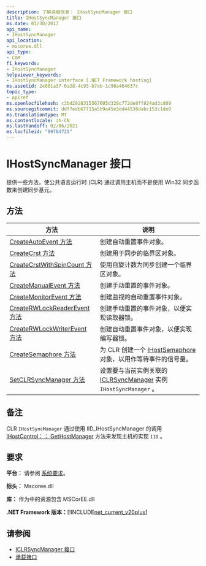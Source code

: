 ```yaml
---
description: 了解详细信息： IHostSyncManager 接口
title: IHostSyncManager 接口
ms.date: 03/30/2017
api_name:
- IHostSyncManager
api_location:
- mscoree.dll
api_type:
- COM
f1_keywords:
- IHostSyncManager
helpviewer_keywords:
- IHostSyncManager interface [.NET Framework hosting]
ms.assetid: 2e081a37-6a28-4c93-b7ab-1c96a464637c
topic_type:
- apiref
ms.openlocfilehash: c3bd2928315567605d320c772de8ff824ad3cd09
ms.sourcegitcommit: ddf7edb67715a5b9a45e3dd44536dabc153c1de0
ms.translationtype: MT
ms.contentlocale: zh-CN
ms.lasthandoff: 02/06/2021
ms.locfileid: "99784725"
---
```

# <a name="ihostsyncmanager-interface"></a>IHostSyncManager 接口

提供一些方法，使公共语言运行时 (CLR) 通过调用主机而不是使用 Win32 同步函数来创建同步基元。  
  
## <a name="methods"></a>方法  
  
|方法|说明|  
|------------|-----------------|  
|[CreateAutoEvent 方法](ihostsyncmanager-createautoevent-method.md)|创建自动重置事件对象。|  
|[CreateCrst 方法](ihostsyncmanager-createcrst-method.md)|创建用于同步的临界区对象。|  
|[CreateCrstWithSpinCount 方法](ihostsyncmanager-createcrstwithspincount-method.md)|使用自旋计数为同步创建一个临界区对象。|  
|[CreateManualEvent 方法](ihostsyncmanager-createmanualevent-method.md)|创建手动重置的事件对象。|  
|[CreateMonitorEvent 方法](ihostsyncmanager-createmonitorevent-method.md)|创建监视的自动重置事件对象。|  
|[CreateRWLockReaderEvent 方法](ihostsyncmanager-createrwlockreaderevent-method.md)|创建手动重置的事件对象，以便实现读取器锁。|  
|[CreateRWLockWriterEvent 方法](ihostsyncmanager-createrwlockwriterevent-method.md)|创建自动重置事件对象，以便实现编写器锁。|  
|[CreateSemaphore 方法](ihostsyncmanager-createsemaphore-method.md)|为 CLR 创建一个 [IHostSemaphore](ihostsemaphore-interface.md) 对象，以用作等待事件的信号量。|  
|[SetCLRSyncManager 方法](ihostsyncmanager-setclrsyncmanager-method.md)|设置要与当前实例关联的 [ICLRSyncManager](iclrsyncmanager-interface.md) 实例 `IHostSyncManager` 。|  
  
## <a name="remarks"></a>备注  

 CLR `IHostSyncManager` 通过使用 IID_IHostSyncManager 的调用 [IHostControl：： GetHostManager](ihostcontrol-gethostmanager-method.md) 方法来发现主机的实现 `IID` 。  
  
## <a name="requirements"></a>要求  

 **平台：** 请参阅 [系统要求](../../get-started/system-requirements.md)。  
  
 **标头：** Mscoree.dll  
  
 **库：** 作为中的资源包含 MSCorEE.dll  
  
 **.NET Framework 版本：**[!INCLUDE[net_current_v20plus](../../../../includes/net-current-v20plus-md.md)]  
  
## <a name="see-also"></a>请参阅

- [ICLRSyncManager 接口](iclrsyncmanager-interface.md)
- [承载接口](hosting-interfaces.md)

